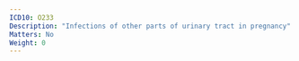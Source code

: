 ```yaml
---
ICD10: O233
Description: "Infections of other parts of urinary tract in pregnancy"
Matters: No
Weight: 0
---
```

